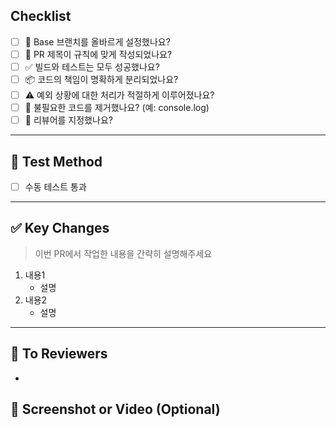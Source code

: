 <!-- PR의 제목은 다음과 같은 규칙으로 작성해주세요 -->
<!-- "[파트] {도메인명} > {작업내용} #{이슈번호}" -->
<!-- 예시: "[BE] Helper > 회원가입 시 로그인 처리 #31" -->


## Checklist

- [ ] 🌿 Base 브랜치를 올바르게 설정했나요?
- [ ] 📝 PR 제목이 규칙에 맞게 작성되었나요?
- [ ] ✅ 빌드와 테스트는 모두 성공했나요?
- [ ] 📦 코드의 책임이 명확하게 분리되었나요?
- [ ] ⚠️ 예외 상황에 대한 처리가 적절하게 이루어졌나요?
- [ ] 🧹 불필요한 코드를 제거했나요? (예: console.log)
- [ ] 👥 리뷰어를 지정했나요?

---

## 🧪 Test Method

- [ ] 수동 테스트 통과

---

## ✅ Key Changes

> 이번 PR에서 작업한 내용을 간략히 설명해주세요

1. 내용1
   - 설명
2. 내용2
   - 설명

---


## 📢 To Reviewers

-

## 📸 Screenshot or Video (Optional)

<!-- 이해하기 쉽도록 스크린샷을 첨부해주세요. -->
